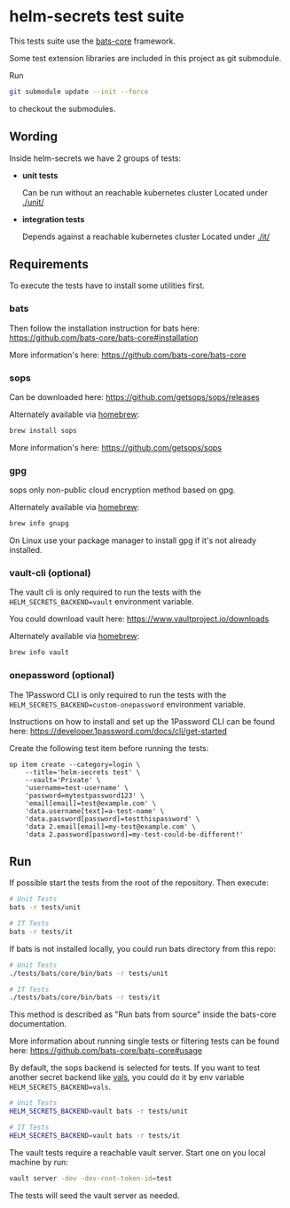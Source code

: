 # helm-secrets test suite

This tests suite use the [bats-core](https://github.com/bats-core/bats-core) framework.

Some test extension libraries are included in this project as git submodule.

Run
```bash
git submodule update --init --force
```
to checkout the submodules.

## Wording

Inside helm-secrets we have 2 groups of tests:

* **unit tests**

  Can be run without an reachable kubernetes cluster
  Located under [./unit/](./unit)

* **integration tests**

  Depends against a reachable kubernetes cluster
  Located under [./it/](./it)

## Requirements

To execute the tests have to install some utilities first.

### bats
Then follow the installation instruction for bats here: https://github.com/bats-core/bats-core#installation

More information's here: https://github.com/bats-core/bats-core

### sops
Can be downloaded here: https://github.com/getsops/sops/releases

Alternately available via [homebrew](https://brew.sh/):

```bash
brew install sops
```

More information's here: https://github.com/getsops/sops

### gpg
sops only non-public cloud encryption method based on gpg.

Alternately available via [homebrew](https://brew.sh/):
```bash
brew info gnupg
```

On Linux use your package manager to install gpg if it's not already installed.

### vault-cli (optional)
The vault cli is only required to run the tests with the `HELM_SECRETS_BACKEND=vault` environment variable.

You could download vault here: https://www.vaultproject.io/downloads

Alternately available via [homebrew](https://brew.sh/):
```bash
brew info vault
```

### onepassword (optional)

The 1Password CLI is only required to run the tests with the `HELM_SECRETS_BACKEND=custom-onepassword` environment variable.

Instructions on how to install and set up the 1Password CLI can be found here: https://developer.1password.com/docs/cli/get-started

Create the following test item before running the tests:

```shell
op item create --category=login \
    --title='helm-secrets test' \
    --vault='Private' \
    'username=test-username' \
    'password=mytestpassword123' \
    'email[email]=test@example.com' \
    'data.username[text]=a-test-name' \
    'data.password[password]=testthispassword' \
    'data 2.email[email]=my-test@example.com' \
    'data 2.password[password]=my-test-could-be-different!'
```

## Run

If possible start the tests from the root of the repository. Then execute:

```bash
# Unit Tests
bats -r tests/unit

# IT Tests
bats -r tests/it
```

If bats is not installed locally, you could run bats directory from this repo:

```bash
# Unit Tests
./tests/bats/core/bin/bats -r tests/unit

# IT Tests
./tests/bats/core/bin/bats -r tests/it
```

This method is described as "Run bats from source" inside the bats-core documentation.

More information about running single tests or filtering tests can be found here: https://github.com/bats-core/bats-core#usage

By default, the sops backend is selected for tests. 
If you want to test another secret backend like [vals](../scripts/lib/backends/vals.sh), you could do it by env variable `HELM_SECRETS_BACKEND=vals`.

```bash
# Unit Tests
HELM_SECRETS_BACKEND=vault bats -r tests/unit

# IT Tests
HELM_SECRETS_BACKEND=vault bats -r tests/it
```

The vault tests require a reachable vault server. Start one on you local machine by run:

```bash
vault server -dev -dev-root-token-id=test
```

The tests will seed the vault server as needed.
